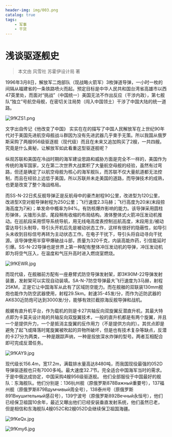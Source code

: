 ```yaml
---
header-img: img/003.png
catalog: true
tags:
    - 军事
    - 干货
---
```


# 浅谈驱逐舰史

>本文由 风雪社 苏霍伊设计局 著

1996年3月8日，解放军二炮部队（现战略火箭军）3枚弹道导弹，一小时一枚的间隔从福建省的一条铁路喷火而起。预定目标是中华人民共和国台湾省高雄市以西47英里处，而面对“挑战”（中国统一）美国无法不作出反应（干涉内政），第七舰队“独立”号航空母舰，在密切关注局势（闯入中国领土）干涉了中国大陆的统一道路。

![9fKZS1.png](https://s1.ax1x.com/2018/03/12/9fKZS1.png)

文字出自传记《他改变了中国》 实实在在的描写了中国人民解放军在上世纪90年代对于美国先进航空母舰战斗群因为没有先进武器几乎束手无策。所以我国从俄罗斯采购了两艘956级驱逐舰（现代级）而且在未来又追加购买了2艘，一共四艘。究竟是什么奥秘，让解放军如此看重这型驱逐舰呢？

纵观苏联和美国在冷战时期的海军建设思路和威胁方面是完全不一样的，美国作为传统的海军国家，又在第二次世界大战累积了大量航空母舰的经验，虽然有过弯路，但还是确定了以航空母舰为核心的海军舰队，而苏联不仅大量航道都无法控制，而且在经验上远低于美国，所以苏联并未走美国的道路，而导弹技术的成熟，也更是改变了整个海战格局。

而SS-N-22日炙反舰导弹正是反航母中的豪杰射程90公里，改进型为120公里，改进型X空对舰导弹射程为250公里；飞行速度2.3马赫；飞行高度为20米(末段掠海高度为7米)；单发命中概率为94%。有防核爆炸影响的能力。该导弹采用圆柱形弹体，尖锥形头部，尾段稍有收缩的布局结构。液体整体式火箭冲压发动机推动。在巡航段采用惯导系统导航，用无线电高度表控制巡航高度，末段用主/被动雷达导引头制导，导引头开机后先是被动状态工作，这样有很好的隐蔽性，如导引头未收到目标信号再转为主动状态工作。在电子干扰下，导引头将自动寻向干扰源。该导弹使用半穿甲爆破战斗部，质量为320千克，内装高能炸药，引信能延时引爆。SS-N-22导弹也是世界上第一种配有整体冲压发动机的导弹，冲压发动机即为将空气压入，在温度和气压升高时进入燃烧室燃烧。

![9fKEWR.jpg](https://s1.ax1x.com/2018/03/12/9fKEWR.jpg)

而现代级，在舰艏前方配有一座悬臂式防空导弹发射架，即3K90M-22导弹发射装置，发射架可以实现自动装填。SA-N-7防空导弹最大飞行速度为3马赫，射程25KM，正是它让中国海军从此有了区域防空能力。而在舰艏的双联装130mm舰炮也能作为防空武器使用，射程29.5km。射速35-45发/分，而作为近防武器的AK630近防炮可达到3000发/分，能够有效拦截掠海反舰导弹和战机。

舰艉有直升机平台，作为载机的则是卡27共轴反向双旋翼反潜直升机，其最大特点即为卡莫夫设计局的共轴反向双旋翼技术，一般的直升机都是有两个旋翼，并且一个是提供升力，一个是抵消主旋翼的反作用力（不是提供方向的）。其优点即是避免了起飞或降落时尾旋翼被吹起的异物所破坏，但是也有技术复杂等缺点，反潜的卡27分为两类，一种是跟踪声纳，一种是投放深水炸弹的型号。两者互相配合即可完成反潜任务。

![9fKAY9.jpg](https://s1.ax1x.com/2018/03/12/9fKAY9.jpg)

现代级长156.4m，宽17.2m，满载排水量高达8480吨，而我国现役最强的052D导弹驱逐舰也只有7000多吨。最大速度32.7节。完全适合中国海军当时的需求。于是中俄达成协定，中国采购4艘956级驱逐舰。 他们全部服役于中国最好的舰队：东海舰队。他们分别是：136杭州舰（原俄罗斯878Важный重要号），137福州舰（原俄罗斯879Вдумчивый周全号），138泰州号（原俄罗斯891Внушительный感召号），139宁波号（原俄罗斯892Вечный永恒号），他们已经保卫祖国10余年，最近又曝出他们已经安装垂直发射系统，他们虽然已老，但是相信和东海舰队4艘052C和2艘052D会继续保卫祖国海疆。

![9fKeQx.jpg](https://s1.ax1x.com/2018/03/12/9fKeQx.jpg)

![9fKmy6.jpg](https://s1.ax1x.com/2018/03/12/9fKmy6.jpg)


